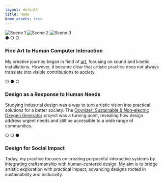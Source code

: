 ```yaml
---
layout: default
title: Home
home_assets: true
---
```


<!-- 페이지 전용 CSS, JS는 전역 레이아웃에 이미 링크됨 -->

<div class="scroll-track">
  <section class="sticky-stage">
    <div class="stage">
      <!-- 9:16 프레임 -->
      <div class="frame">
        <img class="scene" id="scene1" src="{{'/assets/img/index1.png'}}" alt="Scene 1">
        <img class="scene" id="scene2" src="{{'/assets/img/index2.png'}}" alt="Scene 2">
        <img class="scene" id="scene3" src="{{'/assets/img/index3.png'}}" alt="Scene 3">
      </div>
      <aside class="sidecopy" aria-live="polite">
        <div class="copy" id="text1">
        ● ○ ○ 
        <h3>Fine Art to Human Computer Interaction</h3>
        <p> My creative journey began in field of <a href="{{ '/art/' | relative_url }}" class="link-top">art</a>, focusing on sound and kinetic  installations. However, it became clear that artistic practice does not always translate into visible contributions to society.
        </p>
        </div>
        <div class="copy" id="text2">
        ○ ● ○
        <h3>Design as a Response to Human Needs</h3>
        <p>Studying industrial design was a way to turn artistic vision into practical solutions for a better society. 
        The <a href="{{ '/design/oxynizer/' | relative_url }}" class="link-top">Oxynizer: Sustainable & Non-electric Oxygen Generator</a> project was a turning point, revealing how design address urgent needs and still be accessible to a wide range of communities.</p>
        </div>
        <div class="copy" id="text3">
          ○ ○ ●
        <h3>Design for Social Impact</h3>
        <p>Today, my practice focuses on creating purposeful interactive systems by integrating craftsmanship with human-centered design. My aim is to bridge artistic exploration with practical impact, advancing designs rooted in sustainability and inclusivity.</p>
        </div>
      </aside>
    </div>
  </section>
</div>

<!--
  // iOS 주소창 수축/확장 대응(필요시 사용)
  // 주석 해제하면 실제 뷰포트 px로 강제 고정됩니다.
 
  <script>
  const setVH = () => {
    const h = window.innerHeight;
    document.querySelectorAll('#home-snap, .panel').forEach(el => el.style.height = h + 'px');
  };
  window.addEventListener('resize', setVH, { passive: true });
  setVH();
  </scrip. Each project is guided by the belief that good dest>
  -->
